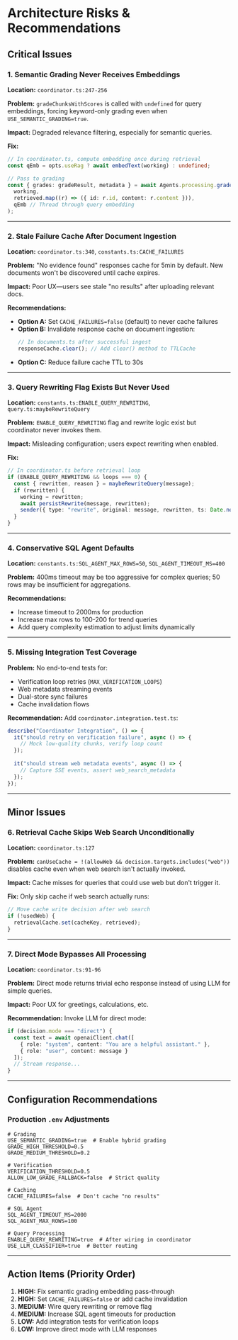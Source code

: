 # Architecture Risks & Recommendations

## Critical Issues

### 1. Semantic Grading Never Receives Embeddings
**Location:** `coordinator.ts:247-256`

**Problem:** `gradeChunksWithScores` is called with `undefined` for query embeddings, forcing keyword-only grading even when `USE_SEMANTIC_GRADING=true`.

**Impact:** Degraded relevance filtering, especially for semantic queries.

**Fix:**
```typescript
// In coordinator.ts, compute embedding once during retrieval
const qEmb = opts.useRag ? await embedText(working) : undefined;

// Pass to grading
const { grades: gradeResult, metadata } = await Agents.processing.gradeChunksWithScores(
  working,
  retrieved.map((r) => ({ id: r.id, content: r.content })),
  qEmb // Thread through query embedding
);
```

---

### 2. Stale Failure Cache After Document Ingestion
**Location:** `coordinator.ts:340`, `constants.ts:CACHE_FAILURES`

**Problem:** "No evidence found" responses cache for 5min by default. New documents won't be discovered until cache expires.

**Impact:** Poor UX—users see stale "no results" after uploading relevant docs.

**Recommendations:**
- **Option A:** Set `CACHE_FAILURES=false` (default) to never cache failures
- **Option B:** Invalidate response cache on document ingestion:
  ```typescript
  // In documents.ts after successful ingest
  responseCache.clear(); // Add clear() method to TTLCache
  ```
- **Option C:** Reduce failure cache TTL to 30s

---

### 3. Query Rewriting Flag Exists But Never Used
**Location:** `constants.ts:ENABLE_QUERY_REWRITING`, `query.ts:maybeRewriteQuery`

**Problem:** `ENABLE_QUERY_REWRITING` flag and rewrite logic exist but coordinator never invokes them.

**Impact:** Misleading configuration; users expect rewriting when enabled.

**Fix:**
```typescript
// In coordinator.ts before retrieval loop
if (ENABLE_QUERY_REWRITING && loops === 0) {
  const { rewritten, reason } = maybeRewriteQuery(message);
  if (rewritten) {
    working = rewritten;
    await persistRewrite(message, rewritten);
    sender({ type: "rewrite", original: message, rewritten, ts: Date.now() });
  }
}
```

---

### 4. Conservative SQL Agent Defaults
**Location:** `constants.ts:SQL_AGENT_MAX_ROWS=50`, `SQL_AGENT_TIMEOUT_MS=400`

**Problem:** 400ms timeout may be too aggressive for complex queries; 50 rows may be insufficient for aggregations.

**Recommendations:**
- Increase timeout to 2000ms for production
- Increase max rows to 100-200 for trend queries
- Add query complexity estimation to adjust limits dynamically

---

### 5. Missing Integration Test Coverage
**Problem:** No end-to-end tests for:
- Verification loop retries (`MAX_VERIFICATION_LOOPS`)
- Web metadata streaming events
- Dual-store sync failures
- Cache invalidation flows

**Recommendation:** Add `coordinator.integration.test.ts`:
```typescript
describe("Coordinator Integration", () => {
  it("should retry on verification failure", async () => {
    // Mock low-quality chunks, verify loop count
  });
  
  it("should stream web metadata events", async () => {
    // Capture SSE events, assert web_search_metadata
  });
});
```

---

## Minor Issues

### 6. Retrieval Cache Skips Web Search Unconditionally
**Location:** `coordinator.ts:127`

**Problem:** `canUseCache = !(allowWeb && decision.targets.includes("web"))` disables cache even when web search isn't actually invoked.

**Impact:** Cache misses for queries that could use web but don't trigger it.

**Fix:** Only skip cache if web search actually runs:
```typescript
// Move cache write decision after web search
if (!usedWeb) {
  retrievalCache.set(cacheKey, retrieved);
}
```

---

### 7. Direct Mode Bypasses All Processing
**Location:** `coordinator.ts:91-96`

**Problem:** Direct mode returns trivial echo response instead of using LLM for simple queries.

**Impact:** Poor UX for greetings, calculations, etc.

**Recommendation:** Invoke LLM for direct mode:
```typescript
if (decision.mode === "direct") {
  const text = await openaiClient.chat([
    { role: "system", content: "You are a helpful assistant." },
    { role: "user", content: message }
  ]);
  // Stream response...
}
```

---

## Configuration Recommendations

### Production `.env` Adjustments
```env
# Grading
USE_SEMANTIC_GRADING=true  # Enable hybrid grading
GRADE_HIGH_THRESHOLD=0.5
GRADE_MEDIUM_THRESHOLD=0.2

# Verification
VERIFICATION_THRESHOLD=0.5
ALLOW_LOW_GRADE_FALLBACK=false  # Strict quality

# Caching
CACHE_FAILURES=false  # Don't cache "no results"

# SQL Agent
SQL_AGENT_TIMEOUT_MS=2000
SQL_AGENT_MAX_ROWS=100

# Query Processing
ENABLE_QUERY_REWRITING=true  # After wiring in coordinator
USE_LLM_CLASSIFIER=true  # Better routing
```

---

## Action Items (Priority Order)

1. **HIGH:** Fix semantic grading embedding pass-through
2. **HIGH:** Set `CACHE_FAILURES=false` or add cache invalidation
3. **MEDIUM:** Wire query rewriting or remove flag
4. **MEDIUM:** Increase SQL agent timeouts for production
5. **LOW:** Add integration tests for verification loops
6. **LOW:** Improve direct mode with LLM responses

